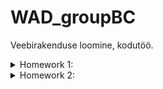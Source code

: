 # WAD_groupBC
Veebirakenduse loomine, kodutöö.

<details>
  <summary>Homework 1:</summary>
 Tasks: Create github project and three linked webpages with styling elements.
 $${\color{green}Graded}$$
</details>
<details>
<summary>Homework 2:</summary>
  Tasks: Add javascript functionality to parse posts displayed on website from JSON file or locally. Add dropdown menu for user account control on avatar at mouse click.

  - *Task1:* *users.JSON*
  - *Task2:* [Validated at jsonlint.com](https://jsonlint.com/), validation was successful
  - *Task3:* website *jsonbin.io* selected for *.json* file storage. File accessability is 'public'. [Link to .json](https://api.jsonbin.io/v3/b/6547c43254105e766fcbc89d)
  - *Task4:* *posts.js* created for fetching *.json* files remote and locally
  - *Task6:* posted photo web location link written into *.json* as attribute for each user
  - *Task8:* fixed sidebar scaling with length of posts amount. Added few effects to elements, added few more colors

  Some tasks are left unmentioned but have been worked on.
 $${\color{orange}Submitted}$$
 *Some Javascript example for future markup:*
  ```js
  function logSomething(something) {
    console.log('Something', something);
  }
  ```
 </details>

 
  
